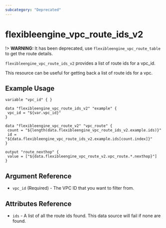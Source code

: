 ```yaml
---
subcategory: "Deprecated"
---
```


# flexibleengine_vpc_route_ids_v2

!> **WARNING:** It has been deprecated, use `flexibleengine_vpc_route_table` to get the route details.

`flexibleengine_vpc_route_ids_v2` provides a list of route ids for a vpc_id.

This resource can be useful for getting back a list of route ids for a vpc.

## Example Usage

 ```hcl
 variable "vpc_id" { }

data "flexibleengine_vpc_route_ids_v2" "example" {
  vpc_id = "${var.vpc_id}"
}

data "flexibleengine_vpc_route_v2" "vpc_route" {
  count = "${length(data.flexibleengine_vpc_route_ids_v2.example.ids)}"
  id = "${data.flexibleengine_vpc_route_ids_v2.example.ids[count.index]}"
}

output "route_nexthop" {
  value = ["${data.flexibleengine_vpc_route_v2.vpc_route.*.nexthop}"]
}
 ```

## Argument Reference

* `vpc_id` (Required) - The VPC ID that you want to filter from.

## Attributes Reference

* `ids` - A list of all the route ids found. This data source will fail if none are found.
